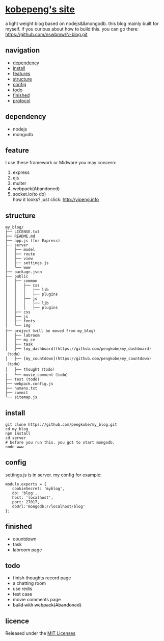 # [kobepeng's site](new.kobepeng.com)
a light weight blog based on nodejs&&mongodb. this blog mainly built for myself.
if you curious about how to build this. you can go there: https://github.com/nswbmw/N-blog.git

##  navigation	

*  [dependency](#dependency)
*  [install](#install)
*  [features](#features)
*  [structure](#structure)
*  [config](#config)
*  [todo](#todo)
*  [finished](#finished)
*  [protocol](#protocol)


## dependency
*   nodejs
*   mongodb

## feature
I use these framework or Midware you may concern:  
1. express  
2. ejs  
3. multer  
4. ~~webpack(Abandoned)~~  
5. socket.io(to do)  
how it looks? just click:  http://yipeng.info


## structure
```
my_blog/
├── LICENSE.txt
├── README.md
├── app.js (for Express)
├── server
│   ├── model 
│   ├── route 
│   ├── view  
│   ├── settings.js 
│   └── www 
├── package.json
├── public
│   ├── common
│   │   ├── css
│   │   │   ├── lib
│   │   │   ├── plugins
│   │   ├── js
│   │   │   ├── lib
│   │   │   ├── plugins
│   ├── css
│   ├── js
│   ├── fonts
│   └── img 
├── project（will be moved from my_blog）
│   ├── labroom
│   ├── my_cv
│   ├── task
│   ├── [my_dashboard](https://github.com/pengkobe/my_dashboard)（todo）
│   ├── [my_countdown](https://github.com/pengkobe/my_countdown)（todo）
│   ├── thought（todo）
│   └── movie_comment（todo）
├── test (todo)
├── webpack.config.js
├── humans.txt
├── commit
└── sitemap.js
```

## install
```
git clone https://github.com/pengkobe/my_blog.git
cd my_blog
npm install
cd server
# before you run this. you got to start mongodb.
node www
```

## config
settings.js is in server. my config for example:
```
module.exports = { 
   cookieSecret: 'myblog', 
   db: 'blog', 
   host: 'localhost',
   port: 27017,
   dbUrl:'mongodb://localhost/blog'
}; 

```

## finished
* countdown
* task
* labroom page

## todo
* finish thoughts record page 
* a chatting room
* use redis
* test case
* movie comments page
* ~~build with webpack(Abandoned)~~

           
## licence

Released under the [MIT Licenses](http://spdx.org/licenses/MIT)
